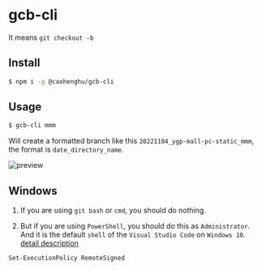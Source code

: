 # gcb-cli

It means `git checkout -b`

## Install

```sh
$ npm i -g @caohenghu/gcb-cli
```

## Usage

```sh
$ gcb-cli mmm
```

Will create a formatted branch like this `20221104_ygp-mall-pc-static_mmm`, the format is `date_directory_name`.

![preview](https://cdn.staticaly.com/gh/caohenghu/resource@master/gcb-cli.6dc0y0j6cj40.svg)

## Windows

1. If you are using `git bash` or `cmd`, you should do nothing.

2. But if you are using `PowerShell`, you should do this as `Administrator`. And it is the default `shell` of the `Visual Studio Code` on `Windows 10`. [detail description](https://go.microsoft.com/fwlink/?LinkID=135170)

```sh
Set-ExecutionPolicy RemoteSigned
```
